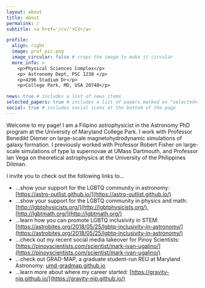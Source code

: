 ```yaml
---
layout: about
title: about
permalink: /
subtitle: <a href='/cv/'>CV</a>

profile:
  align: right
  image: prof_pic.png
  image_circular: false # crops the image to make it circular
  more_info: >
    <p>Physical Sciences Complex</p>
    <p> Astronomy Dept, PSC 1238 </p>
    <p>4296 Stadium Dr</p>
    <p>College Park, MD, USA 20740</p>

news: true # includes a list of news items
selected_papers: true # includes a list of papers marked as "selected={true}"
social: true # includes social icons at the bottom of the page
---
```


Welcome to my page! I am a Filipino astrophysicist in the Astronomy PhD program at the University of Maryland College Park. I work with Professor Benedikt Diemer on large-scale magnetohydrodynamic simulations of galaxy formation. I previously worked with Professor Robert Fisher on large-scale simulations of type Ia supernovae at UMass Dartmouth, and Professor Ian Vega on theoretical astrophysics at the University of the Philippines Diliman. 

I invite you to check out the following links to...

* ...show your support for the LGBTQ community in astronomy: [https://astro-outlist.github.io/](https://astro-outlist.github.io/)
* ...show your support for the LGBTQ community in physics and math: [http://lgbtphysicists.org/](http://lgbtphysicists.org/), [http://lgbtmath.org/](http://lgbtmath.org/)
* ...learn how you can promote LGBTQ inclusivity in STEM: [https://astrobites.org/2018/05/25/lgbtq-inclusivity-in-astronomy/](https://astrobites.org/2018/05/25/lgbtq-inclusivity-in-astronomy/) 
* ...check out my recent social media takeover for Pinoy Scientists: [https://pinoyscientists.com/scientist/mark-ivan-ugalino/](https://pinoyscientists.com/scientist/mark-ivan-ugalino/)
* ...check out GRAD-MAP, a graduate student-run REU at Maryland Astronomy: [umd-gradmap.github.io](https://umd-gradmap.github.io)
* ...learn more about where my career started: [https://gravity-nip.github.io/](https://gravity-nip.github.io/)
